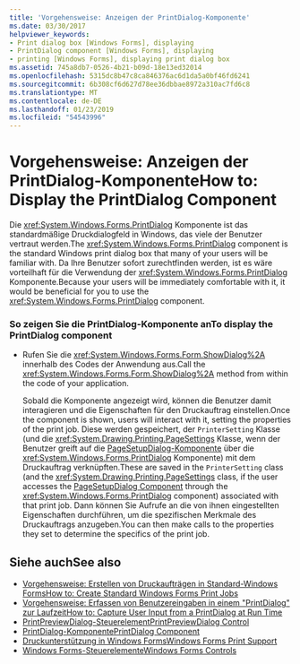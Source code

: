```yaml
---
title: 'Vorgehensweise: Anzeigen der PrintDialog-Komponente'
ms.date: 03/30/2017
helpviewer_keywords:
- Print dialog box [Windows Forms], displaying
- PrintDialog component [Windows Forms], displaying
- printing [Windows Forms], displaying print dialog box
ms.assetid: 745a8db7-0526-4b21-b09d-18e13ed32014
ms.openlocfilehash: 5315dc8b47c8ca846376ac6d1da5a0bf46fd6241
ms.sourcegitcommit: 6b308cf6d627d78ee36dbbae8972a310ac7fd6c8
ms.translationtype: MT
ms.contentlocale: de-DE
ms.lasthandoff: 01/23/2019
ms.locfileid: "54543996"
---
```

# <a name="how-to-display-the-printdialog-component"></a><span data-ttu-id="64d97-102">Vorgehensweise: Anzeigen der PrintDialog-Komponente</span><span class="sxs-lookup"><span data-stu-id="64d97-102">How to: Display the PrintDialog Component</span></span>
<span data-ttu-id="64d97-103">Die <xref:System.Windows.Forms.PrintDialog> Komponente ist das standardmäßige Druckdialogfeld in Windows, das viele der Benutzer vertraut werden.</span><span class="sxs-lookup"><span data-stu-id="64d97-103">The <xref:System.Windows.Forms.PrintDialog> component is the standard Windows print dialog box that many of your users will be familiar with.</span></span> <span data-ttu-id="64d97-104">Da Ihre Benutzer sofort zurechtfinden werden, ist es wäre vorteilhaft für die Verwendung der <xref:System.Windows.Forms.PrintDialog> Komponente.</span><span class="sxs-lookup"><span data-stu-id="64d97-104">Because your users will be immediately comfortable with it, it would be beneficial for you to use the <xref:System.Windows.Forms.PrintDialog> component.</span></span>  
  
### <a name="to-display-the-printdialog-component"></a><span data-ttu-id="64d97-105">So zeigen Sie die PrintDialog-Komponente an</span><span class="sxs-lookup"><span data-stu-id="64d97-105">To display the PrintDialog component</span></span>  
  
-   <span data-ttu-id="64d97-106">Rufen Sie die <xref:System.Windows.Forms.Form.ShowDialog%2A> innerhalb des Codes der Anwendung aus.</span><span class="sxs-lookup"><span data-stu-id="64d97-106">Call the <xref:System.Windows.Forms.Form.ShowDialog%2A> method from within the code of your application.</span></span>  
  
     <span data-ttu-id="64d97-107">Sobald die Komponente angezeigt wird, können die Benutzer damit interagieren und die Eigenschaften für den Druckauftrag einstellen.</span><span class="sxs-lookup"><span data-stu-id="64d97-107">Once the component is shown, users will interact with it, setting the properties of the print job.</span></span> <span data-ttu-id="64d97-108">Diese werden gespeichert, der <!--zz <xref:System.Drawing.Printing.PrinterSetting>--> `PrinterSetting` Klasse (und die <xref:System.Drawing.Printing.PageSettings> Klasse, wenn der Benutzer greift auf die [PageSetupDialog-Komponente](../../../../docs/framework/winforms/controls/pagesetupdialog-component-windows-forms.md) über die <xref:System.Windows.Forms.PrintDialog> Komponente) mit dem Druckauftrag verknüpften.</span><span class="sxs-lookup"><span data-stu-id="64d97-108">These are saved in the <!--zz <xref:System.Drawing.Printing.PrinterSetting>--> `PrinterSetting` class (and the <xref:System.Drawing.Printing.PageSettings> class, if the user accesses the [PageSetupDialog Component](../../../../docs/framework/winforms/controls/pagesetupdialog-component-windows-forms.md) through the <xref:System.Windows.Forms.PrintDialog> component) associated with that print job.</span></span> <span data-ttu-id="64d97-109">Dann können Sie Aufrufe an die von ihnen eingestellten Eigenschaften durchführen, um die spezifischen Merkmale des Druckauftrags anzugeben.</span><span class="sxs-lookup"><span data-stu-id="64d97-109">You can then make calls to the properties they set to determine the specifics of the print job.</span></span>  
  
## <a name="see-also"></a><span data-ttu-id="64d97-110">Siehe auch</span><span class="sxs-lookup"><span data-stu-id="64d97-110">See also</span></span>
- [<span data-ttu-id="64d97-111">Vorgehensweise: Erstellen von Druckaufträgen in Standard-Windows Forms</span><span class="sxs-lookup"><span data-stu-id="64d97-111">How to: Create Standard Windows Forms Print Jobs</span></span>](../../../../docs/framework/winforms/advanced/how-to-create-standard-windows-forms-print-jobs.md)
- [<span data-ttu-id="64d97-112">Vorgehensweise: Erfassen von Benutzereingaben in einem "PrintDialog" zur Laufzeit</span><span class="sxs-lookup"><span data-stu-id="64d97-112">How to: Capture User Input from a PrintDialog at Run Time</span></span>](../../../../docs/framework/winforms/advanced/how-to-capture-user-input-from-a-printdialog-at-run-time.md)
- [<span data-ttu-id="64d97-113">PrintPreviewDialog-Steuerelement</span><span class="sxs-lookup"><span data-stu-id="64d97-113">PrintPreviewDialog Control</span></span>](../../../../docs/framework/winforms/controls/printpreviewdialog-control-windows-forms.md)
- [<span data-ttu-id="64d97-114">PrintDialog-Komponente</span><span class="sxs-lookup"><span data-stu-id="64d97-114">PrintDialog Component</span></span>](../../../../docs/framework/winforms/controls/printdialog-component-windows-forms.md)
- [<span data-ttu-id="64d97-115">Druckunterstützung in Windows Forms</span><span class="sxs-lookup"><span data-stu-id="64d97-115">Windows Forms Print Support</span></span>](../../../../docs/framework/winforms/advanced/windows-forms-print-support.md)
- [<span data-ttu-id="64d97-116">Windows Forms-Steuerelemente</span><span class="sxs-lookup"><span data-stu-id="64d97-116">Windows Forms Controls</span></span>](../../../../docs/framework/winforms/controls/index.md)
